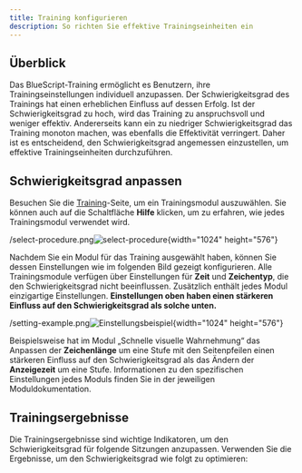 ```yaml
---
title: Training konfigurieren
description: So richten Sie effektive Trainingseinheiten ein
---
```


## Überblick

Das BlueScript-Training ermöglicht es Benutzern, ihre Trainingseinstellungen individuell anzupassen. Der Schwierigkeitsgrad des Trainings hat einen erheblichen Einfluss auf dessen Erfolg. Ist der Schwierigkeitsgrad zu hoch, wird das Training zu anspruchsvoll und weniger effektiv. Andererseits kann ein zu niedriger Schwierigkeitsgrad das Training monoton machen, was ebenfalls die Effektivität verringert. Daher ist es entscheidend, den Schwierigkeitsgrad angemessen einzustellen, um effektive Trainingseinheiten durchzuführen.

## Schwierigkeitsgrad anpassen

Besuchen Sie die [Training](/de/train)-Seite, um ein Trainingsmodul auszuwählen. Sie können auch auf die Schaltfläche **Hilfe** klicken, um zu erfahren, wie jedes Trainingsmodul verwendet wird.

/select-procedure.png![select-procedure](){width="1024" height="576"}

Nachdem Sie ein Modul für das Training ausgewählt haben, können Sie dessen Einstellungen wie im folgenden Bild gezeigt konfigurieren. Alle Trainingsmodule verfügen über Einstellungen für **Zeit** und **Zeichentyp**, die den Schwierigkeitsgrad nicht beeinflussen. Zusätzlich enthält jedes Modul einzigartige Einstellungen. **Einstellungen oben haben einen stärkeren Einfluss auf den Schwierigkeitsgrad als solche unten.**

/setting-example.png![Einstellungsbeispiel](){width="1024" height="576"}

Beispielsweise hat im Modul „Schnelle visuelle Wahrnehmung“ das Anpassen der **Zeichenlänge** um eine Stufe mit den Seitenpfeilen einen stärkeren Einfluss auf den Schwierigkeitsgrad als das Ändern der **Anzeigezeit** um eine Stufe. Informationen zu den spezifischen Einstellungen jedes Moduls finden Sie in der jeweiligen Moduldokumentation.

## Trainingsergebnisse

Die Trainingsergebnisse sind wichtige Indikatoren, um den Schwierigkeitsgrad für folgende Sitzungen anzupassen. Verwenden Sie die Ergebnisse, um den Schwierigkeitsgrad wie folgt zu optimieren:
